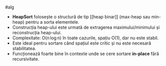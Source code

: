 #alg 

- **HeapSort** folosește o structură de tip [[heap binar]] (max-heap sau min-heap) pentru a sorta elementele.
- Construcția heap-ului este urmată de extragerea maximului/minimului și reconstrucția heap-ului.
- Complexitate: O(n log n) în toate cazurile, spațiu O(1), dar nu este stabil.
- Este ideal pentru sortare când spațiul este critic și nu este necesară stabilitatea.
- Funcționează foarte bine în contexte unde se cere sortare **in-place** fără recursivitate.

